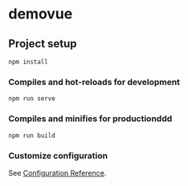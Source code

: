 # demovue

## Project setup
```
npm install
```

### Compiles and hot-reloads for development
```
npm run serve
```

### Compiles and minifies for productionddd
```
npm run build
```

### Customize configuration
See [Configuration Reference](https://cli.vuejs.org/config/).
